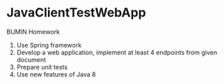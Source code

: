 # JavaClientTestWebApp
BUMIN Homework
1. Use Spring framework
2. Develop a web application, implement at least 4 endpoints from given document
3. Prepare unit tests
4. Use new features of Java 8
